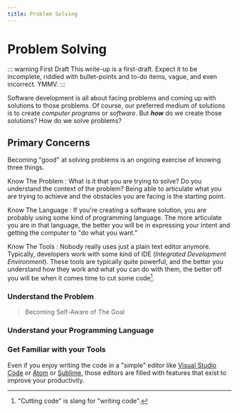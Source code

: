 ```yaml
---
title: Problem Solving
---
```

# Problem Solving

::: warning First Draft
This write-up is a first-draft. Expect it to be incomplete, riddled with bullet-points and to-do items, vague, and even incorrect. YMMV.
:::

Software development is all about facing problems and coming up with solutions to those problems. Of course, our preferred medium of solutions is to create *computer programs* or *software*. But ***how*** do we create those solutions? How do we solve problems?

## Primary Concerns

Becoming "good" at solving problems is an ongoing exercise of knowing three things.

Know The Problem
: What is it that you are trying to solve? Do you understand the context of the problem? Being able to articulate what you are trying to achieve and the obstacles you are facing is the starting point.

Know The Language
: If you're creating a software solution, you are probably using some kind of programming language. The more articulate you are in that language, the better you will be in expressing your intent and getting the computer to "do what you want."

Know The Tools
: Nobody really uses just a plain text editor anymore. Typically, developers work with some kind of IDE (*Integrated Development Environment*). These tools are typically quite powerful, and the better you understand how they work and what you can do with them, the better off you will be when it comes time to cut some code[^a].

[^a]: "Cutting code" is slang for "writing code".

### Understand the Problem

> Becoming Self-Aware of The Goal



### Understand your Programming Language

### Get Familiar with your Tools

Even if you enjoy writing the code in a "simple" editor like [Visual Studio Code](https://code.visualstudio.com) or [Atom](https://atom.io/) or [Sublime](https://www.sublimetext.com/), those editors are filled with features that exist to improve your productivity. 
